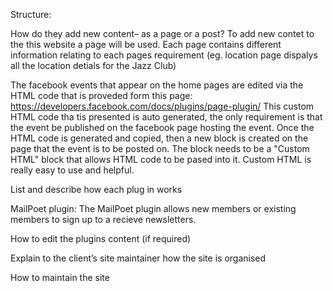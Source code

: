 Structure:

How do they add new content– as a page or a post?
To add new contet to the this website a page will be used. Each page contains different information relating to each pages requirement (eg. location page dispalys all the location detials for the Jazz Club)

The facebook events that appear on the home pages are edited via the HTML code that is proveded form this page: https://developers.facebook.com/docs/plugins/page-plugin/
This custom HTML code tha tis presented is auto generated, the only requirement is that the event be published on the facebook page hosting the event. Once the HTML code is generated and copied, then a new block is created on the page that the event is to be posted on. The block needs to be a "Custom HTML" block that allows HTML code to be pased into it. Custom HTML is really easy to use and helpful.

List and describe how each plug in works 

MailPoet plugin:
The MailPoet plugin allows new members or existing members to sign up to a recieve newsletters. 

How to edit the plugins content (if required)

Explain to the client’s site maintainer how the site is organised

How to maintain the site
